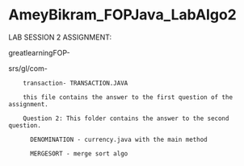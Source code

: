 # AmeyBikram_FOPJava_LabAlgo2


LAB SESSION 2 ASSIGNMENT:

greatlearningFOP-

  srs/gl/com-
  
        transaction- TRANSACTION.JAVA 
        
        this file contains the answer to the first question of the assignment.

        Question 2: This folder contains the answer to the second question.
        
          DENOMINATION - currency.java with the main method
          
          MERGESORT - merge sort algo 
          
            
      
